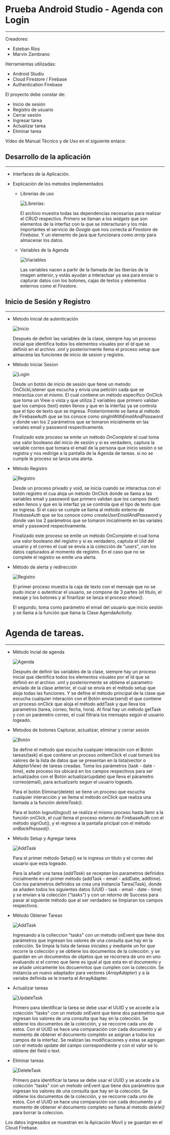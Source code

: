 # Prueba Android Studio - Agenda con Login
***
Creadores:
- Esteban Ríos
- Marvin Zambrano

Herramientas utilizadas:
- Android Studio
- Cloud Firestore / Firebase
- Authentication Firebase

El proyecto debe constar de:
- Inicio de sesión
- Registro de usuario
- Cerrar sesión
- Ingresar tarea
- Actualizar tarea
- Eliminar tarea

Video de Manual Técnico y de Uso en el siguiente enlace:

## Desarrollo de la aplicación
***
- Interfaces de la Aplicación.

- Explicación de los metodos implementados
  
  - Librerías de uso  
  
    ![Librerías](https://github.com/EstebanRios99/prueba-android/blob/master/Capturas/Librerias_Agenda.JPG):  
    
    El archivo muestra todas las dependencias necesarias para realizar el *CRUD* respectivo. Primero se llaman a los *widgets* que son elementos de la interfaz con la que se interacturan y los más importantes el servicio de *Google* que nos conecta al *Firestore* de *Firebase*. Y un elemento de java que funcionara como *array* para almacenar los datos.
    
  - Variables de la Agenda  
  
    ![Viariables](https://github.com/EstebanRios99/prueba-android/blob/master/Capturas/Variables_Agenda.JPG)  
    
    Las variables nacen a partir de la llamada de las liberias de la imagen anterior, y estás ayudan a interactuar ya sea para enviar o capturar datos con los botones, cajas de textos y elementos externos como el *Firestore*.
    
## Inicio de Sesión y Registro
***
  - Metodo Inicial de autenticación  
  
    ![Inicio](https://github.com/EstebanRios99/prueba-android/blob/master/Capturas/OnCreate_Autenticación.JPG)  
    
    Después de definir las variables de la clase, siempre hay un proceso inicial que identifica todos los elementos visuales por el *Id* que se definió en el archivo *.xml* y posteriormente llema el proceso setup que almacena las funciones de inicio de sesion y registro.
    
  - Método Iniciar Sesion  
  
    ![Login](https://github.com/EstebanRios99/prueba-android/blob/master/Capturas/Metodo_IniciarSesion.JPG)  
    
    Desde un botón de inicio de sesión que tiene un metodo OnClickListener que escucha y envía una petición cada que se interactúa con el mismo. El cual contiene un método específico OnClick que toma un View o vista y que utiliza 2 variables que primero validan que los campos (text) esten llenos y que en la interfaz ya se controla que el tipo de texto que se ingresa. Posteriormente se llama al método de FirebaseAuth que se los conoce como _singInWithEmailAndPassword_ y donde van los 2 parámetros que se tomaron inicialmente en las variales email y password respectivamente.  
    
    Finalizado este proceso se emite un método _OnComplete_ el cual toma una valor booleano del inicio de sesión y si es verdadero, captura la variable correo que tomara el email de la persona que inicio sesión o se registra y nos redirige a la pantalla de la Agenda de tareas. si no se cumple le proceso se lanza una alerta.
    
  - Método Registro  
  
    ![Registro](https://github.com/EstebanRios99/prueba-android/blob/master/Capturas/Metodo_Registrar.JPG)  
    
    Desde un proceso privado y void, se inicia cuando se interactua con el botón registro el cua aloja un método OnClick donde se llama a las variables email y password que primero validan que los campos (text) esten llenos y que en la interfaz ya se controla que el tipo de texto que se ingresa. Si el caso se cumple se llama al método externo de *FirebaseAuth* que se los conoce como _createUserEmailAndPassword_ y donde van los 2 parámetros que se tomaron inicialmente en las variales email y password respectivamente.  
    
    Finalizado este proceso se emite un método OnComplete el cual toma una valor booleano del registro y si es verdadero, captuta el Uid del usuario y el correo el cual se envía a la colección de "users", con los datos capturados al momento de registro. En el caso que no se complete el registro se emite una alerta.
    
  - Método de alerta y redirección  
  
    ![Registro](https://github.com/EstebanRios99/prueba-android/blob/master/Capturas/Metodo_Alerta_y_Redireccion.JPG)  
    
    El primer proceso muestra la caja de texto con el mensaje que no se pudo inicar o autenticar el usuario, se compone de 3 partes (el título, el mesaje y los botones y al finarlizar se lanza el proceso _show()_.  
    
    El segundo, toma como parámetro el email del usuario que inicio sesión y se llama a la función que llama la Clase AgendaActivity.

# Agenda de tareas.
***
  - Método Incial de agenda  
  
    ![Agenda](https://github.com/EstebanRios99/prueba-android/blob/master/Capturas/OnCreate_Agenda_Enviar.JPG)  
    
    Después de definir las variables de la clase, siempre hay un proceso inicial que identifica todos los elementos visuales por el Id que se definió en el archivo .xml y posteriormente se obtiene el parametro enviado de la clase anterior, el cual se envía en el método setup que aloja todas las funciones. Y se define el método principal de la clase que escucha cualquier interación con el Botón enviar(send) el que contiene un proceso onClick que aloja el método addTask y que lleva los parametros (tarea, correo, fecha, hora). Al final hay un método getTask y con un parámetro correo, el cual filtrara los mensajes según el usuario logeado.
    
  - Metodos de botones Capturar, actualizar, eliminar y cerrar sesión 
  
  
    ![Botón](https://github.com/EstebanRios99/prueba-android/blob/master/Capturas/OnCreate_Agenda_Botones_Capturar_Actualizar_Eliminar.JPG)  
    
    Se define el método que escucha cualquier interación con el Botón tareas(task) el que contiene un proceso onItemClick el cual tomará los valores de la lista de datos que se presentan en la lista(vector o _AdapterView_) de tareas creadas. Toma los parámetros (task - date - time), este proceso los ubicará en los campos respectivos para ser actualizados con el Botón actualizar(update) que lleva el párametro correo(email), para actualizarlo segun el usuario logeado.  
    
    Para el botón Eliminar(delete) se tiene un proceso que escucha cualquier interacción y se llema el método onClick que realiza una llamada a la función _deleteTask()_.  
    
    Para el botón logout(logout) se realiza el mismo proceso hasta llamr a la función onClick, el cual llema el proceso externo de FirebaseAuth con el método signOut(), y el regreso a la pantalla pricipal con el método _onBackPressed()_.
    
   - Método Setup y Agregar tarea  
   
     ![AddTask](https://github.com/EstebanRios99/prueba-android/blob/master/Capturas/Metodo_Setup_y_Agregar_Tarea.JPG)  
     
     Para el primer método Setup() se le ingresa un titulo y el correo del usuario que esta logeado.  
     
     Para la añadir una tarea (_addTask_) se receptan los parametros definidos inicialmente en el primer método (addTask - email - addDate, addtime). Con los parámetros definidos se crea una instancia Tarea(Task), donde se añaden todos los siguientes datos (UUID - task - email - date - time) y se envian a la colección ("tasks") y con un retorno de Success para pasar al siguiente método que al ser verdadero se limpiaran los campos respectivos.
     
  - Método Obtener Tareas  
  
    ![AddTask](https://github.com/EstebanRios99/prueba-android/blob/master/Capturas/Metodo_Obtener_Tareas.JPG)  
    
    Ingresando a la colleccion "tasks" con un metodo onEvent que tiene dos parámetros que ingresan los valores de una consulta que hay en la colección. Se limpia la lista de tareas iniciales y mediante un for que recorre la colección y se obtiene los documentos de la colección. y se guardan en un documentos de objetos que se recorrera de uno en uno evaluando si el correo que tiene es igual al que esta en el documento y se añade unicamente los docuemntos que cumplen con la colección. Se instancia un nuevo adaptador para vectores (_ArrayAdapter_) y a la variabe definida se le inserta el ArrayAdapter.
    
  - Actualizar tareas  
  
    ![UpdateTask](https://github.com/EstebanRios99/prueba-android/blob/master/Capturas/Metodo_Actualizar_Tarea.JPG)  
    
    Primero para identificar la tarea se debe usar el UUID y se accede a la colección "tasks" con un metodo onEvent que tiene dos parámetros que ingresan los valores de una consulta que hay en la colección. Se obtiene los documentos de la colección, y se reccorre cada uno de estos. Con el UUID se hace una comparación con cada documento y al momento de obtener el documento completo se asignan a todos los campos de la interfaz. Se realizan las modificaciones y estas se agregan con el metodo update del campo correspondiente y con el valor se lo obtiene del field o text.  
    
  - Eliminar tareas  
  
    ![DeleteTask](https://github.com/EstebanRios99/prueba-android/tree/master/Capturas)  
    
    Primero para identificar la tarea se debe usar el UUID y se accede a la colección "tasks" con un metodo onEvent que tiene dos parámetros que ingresan los valores de una consulta que hay en la colección. Se obtiene los documentos de la colección, y se reccorre cada uno de estos. Con el UUID se hace una comparación con cada documento y al momento de obtener el documento completo se llama al metodo _delete()_ para borrar la coleccion.
    
   Los datos ingresados se muestran en la Apicación Movil y se guardan en el Cloud Firebase.
